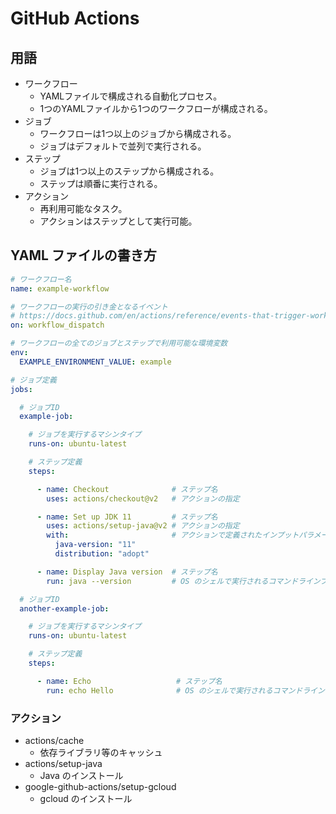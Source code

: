 # GitHub Actions

## 用語

- ワークフロー
  - YAMLファイルで構成される自動化プロセス。
  - 1つのYAMLファイルから1つのワークフローが構成される。
- ジョブ
  - ワークフローは1つ以上のジョブから構成される。
  - ジョブはデフォルトで並列で実行される。
- ステップ
  - ジョブは1つ以上のステップから構成される。
  - ステップは順番に実行される。
- アクション
  - 再利用可能なタスク。
  - アクションはステップとして実行可能。

## YAML ファイルの書き方

```yaml
# ワークフロー名
name: example-workflow

# ワークフローの実行の引き金となるイベント
# https://docs.github.com/en/actions/reference/events-that-trigger-workflows
on: workflow_dispatch

# ワークフローの全てのジョブとステップで利用可能な環境変数
env:
  EXAMPLE_ENVIRONMENT_VALUE: example

# ジョブ定義
jobs:

  # ジョブID
  example-job:

    # ジョブを実行するマシンタイプ
    runs-on: ubuntu-latest

    # ステップ定義
    steps:

      - name: Checkout              # ステップ名
        uses: actions/checkout@v2   # アクションの指定

      - name: Set up JDK 11         # ステップ名
        uses: actions/setup-java@v2 # アクションの指定
        with:                       # アクションで定義されたインプットパラメーター
          java-version: "11"
          distribution: "adopt"

      - name: Display Java version  # ステップ名
        run: java --version         # OS のシェルで実行されるコマンドラインプログラム

  # ジョブID
  another-example-job:

    # ジョブを実行するマシンタイプ
    runs-on: ubuntu-latest

    # ステップ定義
    steps:

      - name: Echo                   # ステップ名
        run: echo Hello              # OS のシェルで実行されるコマンドラインプログラム
```

### アクション
- actions/cache
  - 依存ライブラリ等のキャッシュ
- actions/setup-java
  - Java のインストール
- google-github-actions/setup-gcloud
  - gcloud のインストール